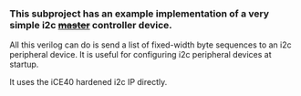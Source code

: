 ### This subproject has an example implementation of a very simple i2c [~~master~~](https://web.archive.org/web/20200629195321/https://hackaday.com/2020/06/29/updating-the-language-of-spi-pin-labels-to-remove-casual-references-to-slavery/) controller device.

All this verilog can do is send a list of fixed-width byte sequences to an i2c peripheral device. It is useful for configuring i2c peripheral devices at startup.

It uses the iCE40 hardened i2c IP directly.